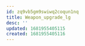 ```yaml
---
id: zq9vb5gm9swiwq2coqun1nq
title: Weapon_upgrade_lg
desc: ''
updated: 1681955405115
created: 1681955405116
---
```

